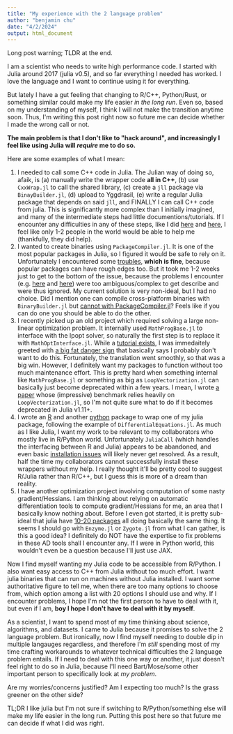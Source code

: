 ```yaml
---
title: "My experience with the 2 language problem"
author: "benjamin chu"
date: "4/2/2024"
output: html_document
---
```


Long post warning; TLDR at the end.

I am a scientist who needs to write high performance code. I started with Julia around 2017 (julia v0.5), and so far everything I needed has worked. I love the language and I want to continue using it for everything.

But lately I have a gut feeling that changing to R/C++, Python/Rust, or something similar could make my life easier *in the long run*. Even so, based on my understanding of myself, I think I will not make the transition anytime soon. Thus, I'm writing this post right now so future me can decide whether I made the wrong call or not.

**The main problem is that I don't like to "hack around", and increasingly I feel like using Julia will *require* me to do so.**

Here are some examples of what I mean: 

1. I needed to call some C++ code in Julia. The Julian way of doing so, afaik, is (a) manually write the wrapper code **all in C++**, (b) use `CxxWrap.jl` to call the shared library, (c) create a `jll` package via `BinayBuilder.jl`, (d) upload to Yggdrasil, (e) write a regular Julia package that depends on said `jll`, and FINALLY I can call C++ code from julia. This is significantly more complex than I initially imagined, and many of the intermediate steps had little documentions/tutorials. If I encounter any difficulties in any of these steps, like I did [here](https://github.com/JuliaInterop/CxxWrap.jl/issues/395) and [here](https://github.com/JuliaPackaging/BinaryBuilder.jl/issues/1306), I feel like only 1-2 people in the world would be able to help me (thankfully, they did help).
2. I wanted to create binaries using `PackageCompiler.jl`. It is one of the most popular packages in Julia, so I figured it would be safe to rely on it. Unfortunately I encountered some [troubles](https://discourse.julialang.org/t/packages-with-init-screws-up-packagecompiler-jl/112243), **which is fine**, because popular packages can have rough edges too. But it took me 1-2 weeks just to get to the bottom of the issue, because the problems I encounter (e.g. [here](https://github.com/JuliaLang/PackageCompiler.jl/issues/933) and [here](https://github.com/JuliaLang/PackageCompiler.jl/issues/927)) were too ambiguous/complex to get describe and were thus ignored. My current solution is very non-ideal, but I had no choice. Did I mention one can compile cross-platform binaries with `BinaryBuilder.jl` but [cannot with PackageCompiler.jl](https://github.com/JuliaLang/PackageCompiler.jl/issues/879)? Feels like if you can do one you should be able to do the other.
3. I recently picked up an old project which required solving a large non-linear optimization problem. It internally used `MathProgBase.jl` to interface with the Ipopt solver, so naturally the first step is to replace it with `MathOptInterface.jl`. While a [tutorial exists](https://jump.dev/MathOptInterface.jl/dev/tutorials/mathprogbase/#Transitioning-from-MathProgBase), I was immedaitely greeted with [a big fat danger sign](https://jump.dev/MathOptInterface.jl/dev/tutorials/implementing/#Implementing-a-solver-interface) that basically says I probably don't want to do this. Fortunately, the translation went smoothly, so that was a big win. However, I definitely want my packages to function without too much maintenance effort. This is pretty hard when something internal like `MathProgBase.jl` or something as big as `LoopVectorization.jl` can basically just become deprecated within a few years. I mean, I wrote [a paper](https://academic.oup.com/bioinformatics/article/39/4/btad193/7126408?login=true) whose (impressive) benchmark relies heavily on `LoopVectorization.jl`, so I'm not quite sure what to do if it becomes deprecated in Julia v1.11+. 
4. I wrote an [R](https://github.com/biona001/knockoffsr) and another [python](https://github.com/biona001/knockoffspy) package to wrap one of my julia package, following the example of `DifferentialEquations.jl`. As much as I like Julia, I want my work to be relevant to my collaborators who mostly live in R/Python world. Unfortunately `JuliaCall` (which handles the interfacing between R and Julia) appears to be abandoned, and even basic [installation issues](https://github.com/Non-Contradiction/JuliaCall/issues/198) will likely never get resolved. As a result, half the time my collaborators cannot successfully install these wrappers without my help. I really thought it'll be pretty cool to suggest R/Julia rather than R/C++, but I guess this is more of a dream than reality. 
5. I have another optimization project involving computation of some nasty gradient/Hessians. I am thinking about relying on automatic differentiation tools to compute gradient/Hessians for me, an area that I basically know nothing about. Before I even got started, it is pretty sub-ideal that julia have [10-20 packages](https://juliadiff.org) all doing basically the same thing. It seems I should go with `Enzyme.jl` or `Zygote.jl` from what I can gather, is this a good idea? I definitely do NOT have the expertise to fix problems in these AD tools shall I encounter any. If I were in Python world, this wouldn't even be a question because I'll just use JAX. 

Now I find myself wanting my Julia code to be accessible from R/Python. I also want easy access to C++ from Julia without too much effort. I want julia binaries that can run on machines without Julia installed. I want some authoritative figure to tell me, when there are too many options to choose from, which option among a list with 20 options I should use and why. If I encounter problems, I hope I'm not the first person to have to deal with it, but even if I am, **boy I hope I don't have to deal with it by myself**. 

As a scientist, I want to spend most of my time thinking about science, algorithms, and datasets. I came to Julia because it promises to solve the 2 language problem. But ironically, now I find myself needing to double dip in multiple langauges regardless, and therefore I'm *still* spending most of my time crafting workarounds to whatever technical difficulties the 2 language problem entails. If I need to deal with this one way or another, it just doesn't feel right to do so in Julia, because I'll need Bart/Mose/some other important person to specifically look at *my problem*. 

Are my worries/concerns justified? Am I expecting too much? Is the grass greener on the other side?

TL;DR I like julia but I'm not sure if switching to R/Python/something else will make my life easier in the long run. Putting this post here so that future me can decide if what I did was right. 

